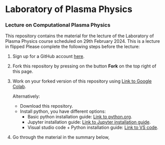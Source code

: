 # Laboratory of Plasma Physics
### Lecture on Computational Plasma Physics
This repository contains the material for the lecture of the Laboratory of Plasma Physics course scheduled on 29th February 2024.
This is a lecture in flipped
Please complete the following steps before the lecture:

1. Sign up for a GitHub account [here](https://github.com/).
2. Fork this repository by pressing on the button **Fork** on the top right of this page.
3. Work on your forked version of this repository using [Link to Google Colab](https://colab.research.google.com/).

    Alternatively:
    * Download this repository.
    * Install python, you have different options:
        - Basic python installation guide: [Link to python.org](https://wiki.python.org/moin/BeginnersGuide/Download).
        -  Jupyter installation guide: [Link to Jupyter installation guide](https://jupyter.org/install).
        - Visual studio code + Python installation guide: [Link to VS code](https://code.visualstudio.com/docs/python/python-tutorial#__install-a-python-interpreter).
4. Go through the material in the summary below, 

